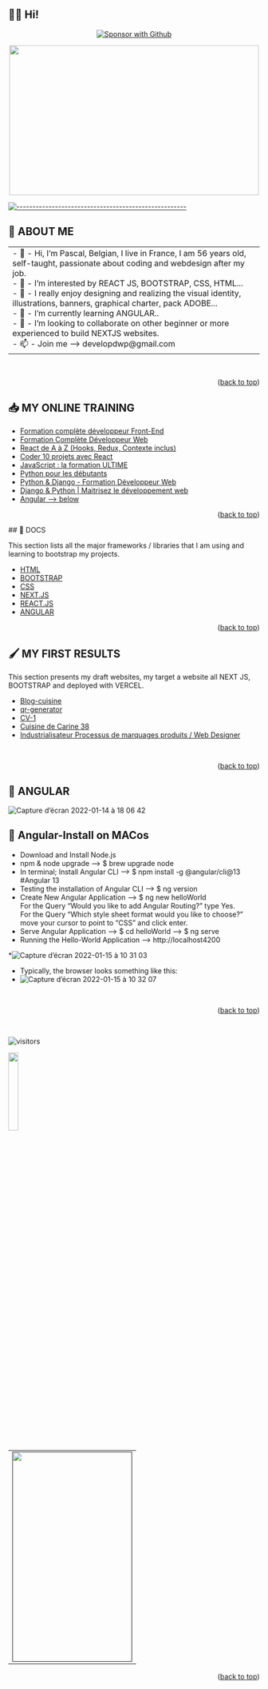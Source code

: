 
<!-- ***************************************************************************************** -->

## 🙋‍♂️ Hi!

<p align="center">
  <a href="https://github.com/sponsors/developdwp"><img alt="Sponsor with Github" title="developdwp" src="https://img.shields.io/badge/-____________developdwp____________-red?style=for-the-badge&logo=github&logoColor=white"/></a>
</p>

<p align="center">
<img src="https://static.dribbble.com/users/730703/screenshots/6581243/avento.gif"width="500" height="300">
</p>

<!-- ***************************************************************************************** -->
[![-----------------------------------------------------](https://raw.githubusercontent.com/andreasbm/readme/master/assets/lines/colored.png)](#table-of-contents)
## 👋 ABOUT ME


<table>
  <tr>
    <td>
        - 👋  - Hi, I’m Pascal, Belgian, I live in France, I am 56 years old, self-taught, passionate about coding and webdesign after my job. <br>
        - 👀  - I’m interested by REACT JS, BOOTSTRAP, CSS, HTML... <br>
        - 🧡	- I really enjoy designing and realizing the visual identity, illustrations, banners, graphical charter, pack ADOBE...<br>
        - 🌱  - I’m currently learning ANGULAR..<br>
        - 💞️  - I’m looking to collaborate on other beginner or more experienced to build NEXTJS websites.<br>
        - 📫  - Join me --> developdwp@gmail.com<br>
    </td>
  </tr>
</table>

<br>
<p align="right">(<a href="#top">back to top</a>)</p>
<!-- ***************************************************************************************** -->

## 📥 MY ONLINE TRAINING

  * [Formation complète développeur Front-End](https://www.udemy.com/course/formation-complete-developpeur-front-end/)
  * [Formation Complète Développeur Web](https://www.udemy.com/course/formation-developpeur-web/)
  * [React de A à Z (Hooks, Redux, Contexte inclus)](https://www.udemy.com/course/react-formation-complete/)
  * [Coder 10 projets avec React](https://www.udemy.com/course/coder-10-projets-avec-react/)
  * [JavaScript : la formation ULTIME](https://www.udemy.com/course/javascript-la-formation-ultime/)
  * [Python pour les débutants](https://www.udemy.com/course/formation-complete-python/)
  * [Python & Django - Formation Développeur Web](https://www.udemy.com/course/python-django-formation-developpeur-web-full-stack/?src=sac&kw=python+%26+django)
  * [Django & Python | Maitrisez le développement web](https://www.udemy.com/course/django-2-python-maitrisez-le-developpement-web/)
  * [Angular --> below]('')


<p align="right">(<a href="#top">back to top</a>)</p>
<!-- ***************************************************************************************** -->
## 🔧 DOCS

   This section lists all the major frameworks / libraries that I am using and learning to bootstrap my projects.

   * [HTML](https://developer.mozilla.org/fr/docs/Web/HTML)
   * [BOOTSTRAP](https://getbootstrap.com)
   * [CSS](https://www.w3schools.com/css/)
   * [NEXT.JS](https://nextjs.org/)
   * [REACT.JS](https://reactjs.org/)
   * [ANGULAR](https://angular.io/guide/what-is-angular/)

<p align="right">(<a href="#top">back to top</a>)</p>

<!-- ***************************************************************************************** -->
## 🖌 MY FIRST RESULTS

   This section presents my draft websites, my target a website all NEXT JS, BOOTSTRAP and deployed with VERCEL.

   * [Blog-cuisine](https://developdwp.github.io/dwp_blogcuisine/)
   * [qr-generator](https://developdwp.github.io/qr-generator/)
   * [CV-1](https://developdwp.github.io/dwp_cv1/)
   * [Cuisine de Carine 38](https://developdwp.github.io/dwp_cook/)
   * [Industrialisateur Processus de marquages produits / Web Designer](https://developdwp.github.io/dwp_markingtechno/)


<br>
<p align="right">(<a href="#top">back to top</a>)</p>

<!-- ***************************************************************************************** -->
<!-- ***************************************************************************************** -->
## 👀  ANGULAR

   ![Capture d’écran 2022-01-14 à 18 06 42](https://user-images.githubusercontent.com/64360591/149555861-84cd96c7-ddd8-42e3-a439-3669165a603c.png)
   ## 🔧 Angular-Install on MACos

   * Download and Install Node.js
   * npm & node upgrade --> $ brew upgrade node 
   * In terminal; Install Angular CLI --> $ npm install -g @angular/cli@13         #Angular 13
   * Testing the installation of Angular CLI --> $ ng version
   * Create New Angular Application --> $ ng new helloWorld <br>
     For the Query “Would you like to add Angular Routing?” type Yes. <br>
     For the Query “Which style sheet format would you like to choose?” move your cursor to point to “CSS” and click enter. <br>
   * Serve Angular Application --> $ cd helloWorld --> $ ng serve 
   * Running the Hello-World Application --> http://localhost4200 

   *![Capture d’écran 2022-01-15 à 10 31 03](https://user-images.githubusercontent.com/64360591/149616951-55b60ce4-7cd0-4146-aa83-934b6af3bde3.png)<br>

   * Typically, the browser looks something like this:
   * 
        ![Capture d’écran 2022-01-15 à 10 32 07](https://user-images.githubusercontent.com/64360591/149616986-ef6707fd-5f06-4cd0-a659-d69f10f029d8.png)


<br>
<p align="right">(<a href="#top">back to top</a>)</p>
<br>

<!-- ***************************************************************************************** -->
![visitors](https://visitor-badge.glitch.me/badge?page_id=YasPHP.visitor-badge)
  
  <img src="https://media.giphy.com/media/jpVnC65DmYeyRL4LHS/giphy.gif" width="20%">
  
<!-- ***************************************************************************************** -->

<table>
  <tr>
    <td>
      <a href="">
        <img src="https://user-images.githubusercontent.com/64360591/149618397-4fa2dda4-3d55-4f48-a4e5-e9a8cf89b58f.png" align="center"
        alt="" width="240" height="420">
      </a>
    </td>
  </tr>
</table>
  


<p align="right">(<a href="#top">back to top</a>)</p>
<!-- ***************************************************************************************** -->

<br>

<!--- ✨  ✨ --->


